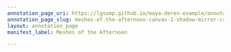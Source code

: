 ```yaml
---
annotation_page_uri: https://lgsump.github.io/maya-deren-example/annotations/meshes-of-the-afternoon-canvas-1-shadow-mirror-creature.json
annotation_page_slug: meshes-of-the-afternoon-canvas-1-shadow-mirror-creature
layout: annotation_page
manifest_label: Meshes of the Afternoon

---
```


